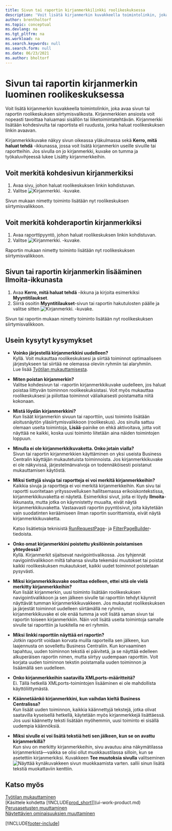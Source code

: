 ```yaml
---
title: Sivun tai raportin kirjanmerkkilinkki roolikeskuksessa
description: 'Voit lisätä kirjanmerkin kuvakkeella toimintolinkin, joka avaa sivun tai raportin roolikeskuksen siirtymisvalikosta.'
author: brentholtorf
ms.topic: conceptual
ms.devlang: na
ms.tgt_pltfrm: na
ms.workload: na
ms.search.keywords: null
ms.search.form: null
ms.date: 06/23/2021
ms.author: bholtorf
---
```


# <a name="bookmark-a-page-or-report-on-your-role-center"></a>Sivun tai raportin kirjanmerkin luominen roolikeskuksessa
Voit lisätä kirjanmerkin kuvakkeella toimintolinkin, joka avaa sivun tai raportin roolikeskuksen siirtymisvalikosta. Kirjanmerkkien ansiosta voit nopeasti tavoittaa haluamasi sisällön tai liiketoimintatehtävän. Kirjanmerkki lisätään kohdesivulta tai raportista eli ruudusta, jonka haluat roolikeskuksen linkin avaavan.

Kirjanmerkkikuvake näkyy sivun oikeassa yläkulmassa sekä **Kerro, mitä haluat tehdä** -ikkunassa, jossa voit lisätä kirjanmerkin useille sivuille tai raportteihin. Jos sivulla on jo kirjanmerkki, kuvake on tumma ja työkaluvihjeessä lukee Lisätty kirjanmerkkeihin.

## <a name="to-bookmark-the-target-page"></a>Voit merkitä kohdesivun kirjanmerkiksi
1. Avaa sivu, johon haluat roolikeskuksen linkin kohdistuvan.
2. Valitse ![Kirjanmerkki.](media/ui_bookmark_icon.png "Kirjanmerkki") -kuvake.

Sivun mukaan nimetty toiminto lisätään nyt roolikeskuksen siirtymisvalikkoon.

## <a name="to-bookmark-the-target-report"></a>Voit merkitä kohderaportin kirjanmerkiksi
1. Avaa raporttipyyntö, johon haluat roolikeskuksen linkin kohdistuvan.
2. Valitse ![Kirjanmerkki.](media/ui_bookmark_icon.png "Kirjanmerkki") -kuvake.

Raportin mukaan nimetty toiminto lisätään nyt roolikeskuksen siirtymisvalikkoon.

## <a name="to-bookmark-a-page-or-report-from-the-tell-me-window"></a>Sivun tai raportin kirjanmerkin lisääminen Ilmoita-ikkunasta
1. Avaa **Kerro, mitä haluat tehdä** -ikkuna ja kirjoita esimerkiksi **Myyntitilaukset**.
2. Siirrä osoitin **Myyntitilaukset**-sivun tai raportin hakutulosten päälle ja valitse sitten ![Kirjanmerkki.](media/ui_bookmark_icon.png "Kirjanmerkki") -kuvake.

Sivun tai raportin mukaan nimetty toiminto lisätään nyt roolikeskuksen siirtymisvalikkoon.


## <a name="frequently-asked-questions"></a>Usein kysytyt kysymykset

- **Voinko järjestellä kirjanmerkkini uudelleen?**  
Kyllä. Voit mukauttaa roolikeskuksesi ja siirtää toiminnot optimaaliseen järjestykseen tai siirtää ne olemassa oleviin ryhmiin tai alaryhmiin.  
Lue lisää [Työtilan mukauttamisesta](ui-personalization-user.md).

- **Miten poistan kirjanmerkin?**  
Valitse kohdesivun tai -raportin kirjanmerkkikuvake uudelleen, jos haluat poistaa liittyvän toiminnon roolikeskuksistasi. Voit myös mukauttaa roolikeskuksesi ja piilottaa toiminnot väliaikaisesti poistamatta niitä kokonaan.

- **Mistä löydän kirjanmerkkini?**  
Kun lisäät kirjanmerkin sivuun tai raporttiin, uusi toiminto lisätään aloitusnäytön yläsiirtymisvalikkoon (roolikeskus). Jos sinulla sattuu olemaan useita toimintoja, **Lisää**-painike on ehkä aktivoitava, jotta voit näyttää ne kaikki, koska uusi toiminto liitetään aina näiden toimintojen loppuun.
<!-- Should we add a screenshot here? -->

- **Minulla ei ole kirjanmerkkikuvaketta. Onko jotain vialla?**  
Sivun tai raportin kirjanmerkkien käyttäminen on yksi useista Business Centralin käyttäjän mukautetuista toiminnoista. Jos kirjanmerkkikuvake ei ole näkyvissä, järjestelmänvalvoja on todennäköisesti poistanut mukauttamisen käytöstä.

- **Miksi tiettyjä sivuja tai raportteja ei voi merkitä kirjanmerkkeihin?**  
Kaikkia sivuja ja raportteja ei voi merkitä kirjanmerkkeihin. Kun sivu tai raportti suoritetaan yrityssovelluksen hallitsemassa erikoiskontekstissa, kirjanmerkkikuvaketta ei näytetä. Esimerkiksi sivut, joita ei löydy **Ilmoita**-ikkunasta, mutta jotka on käynnistetty muualta, eivät näytä kirjanmerkkikuvaketta. Vastaavasti raportin pyyntösivut, joita käytetään vain suodatinten keräämiseen ilman raportin suorittamista, eivät näytä kirjanmerkkikuvaketta.

  Katso lisätietoja teknisistä [RunRequestPage](/dynamics365/business-central/dev-itpro/developer/methods-auto/report/reportinstance-runrequestpage-method)- ja [FilterPageBuilder](/dynamics365/business-central/dev-itpro/developer/methods-auto/filterpagebuilder/filterpagebuilder-data-type)-tiedoista.

- **Onko omat kirjanmerkkini poistettu yksilöinnin poistamisen yhteydessä?**  
Kyllä. Kirjanmerkit sijaitsevat navigointivalikossa. Jos tyhjennät navigointivalikkoon miltä tahansa sivulta tekemäsi muutokset tai poistat kaikki roolikeskuksen mukautukset, kaikki uudet toiminnot poistetaan pysyvästi.

- **Miksi kirjanmerkkikuvake osoittaa edelleen, ettei sitä ole vielä merkitty kirjanmerkkeihin?**  
Kun lisäät kirjanmerkin, uusi toiminto lisätään roolikeskuksen navigointivalikkoon ja sen jälkeen sivulle tai raporttiin tehdyt käynnit näyttävät tumman kirjanmerkkikuvakkeen. Jos mukautat roolikeskuksen ja järjestät toiminnot uudelleen siirtämällä ne ryhmiin, kirjanmerkkikuvake ei ole enää tumma ja voit lisätä saman sivun tai raportin toiseen kirjanmerkkiin. Näin voit lisätä useita toimintoja samalle sivulle tai raporttiin ja luokitella ne eri ryhmiin.

- **Miksi linkki raporttiin näyttää eri raportin?**  
Jotkin raportit voidaan korvata muilla raporteilla sen jälkeen, kun laajennusta on sovellettu Business Centraliin. Kun korvaaminen tapahtuu, uuden toiminnon tekstiä ei päivitetä, ja se näyttää edelleen alkuperäisen raportin nimen, mutta siirtyy uudempaan raporttiin. Voit korjata uuden toiminnon tekstin poistamalla uuden toiminnon ja lisäämällä sen uudelleen.
<!-- For more information on report substitution, see this link UNAVAILABLE AT THIS TIME -->

- **Onko kirjanmerkkeihin saatavilla XMLports-määritteitä?**  
Ei. Tällä hetkellä XMLports-toimintojen lisääminen ei ole mahdollista käyttöliittymästä.

- **Käännetäänkö kirjanmerkkini, kun vaihdan kieltä Business Centralissa?**  
Kun lisäät uuden toiminnon, kaikkia käännettyjä tekstejä, jotka olivat saatavilla kyseisellä hetkellä, käytetään myös kirjanmerkkejä lisättäessä. Jos uusi käännetty teksti lisätään myöhemmin, uusi toiminto ei sisällä uudempia käännöksiä.

- **Miksi sivulle ei voi lisätä tekstiä heti sen jälkeen, kun se on avattu kirjanmerkillä?**<br> Kun sivu on merkitty kirjanmerkkeihin, sivu avautuu aina näkymätilassa kirjanmerkistä&mdash;vaikka se olisi ollut muokkaustilassa silloin, kun se asetettiin kirjanmerkiksi. Kuvakkeen **Tee muutoksia sivulla** valitseminen ![Näyttää kynäkuvakkeen sivun muokkaamista varten.](media/edit-pencil.png) sallii sinun lisätä tekstiä muokattaviin kenttiin.


## <a name="see-also"></a>Katso myös
[Työtilan mukauttaminen](ui-personalization-user.md)  
[Käsittele kohdetta [!INCLUDE[prod_short](includes/prod_short.md)]](ui-work-product.md)  
[Perusasetusten muuttaminen](ui-change-basic-settings.md)  
[Näytettävien ominaisuuksien muuttaminen](ui-experiences.md)  


[!INCLUDE[footer-include](includes/footer-banner.md)]
